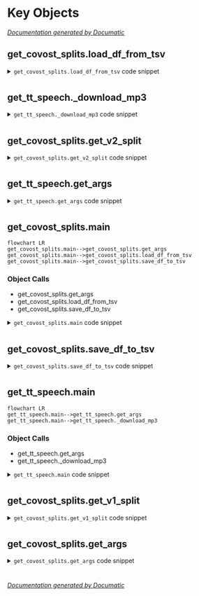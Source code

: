 # Key Objects

[_Documentation generated by Documatic_](https://www.documatic.com)

<!---Documatic-section-get_covost_splits.load_df_from_tsv-start--->
## get_covost_splits.load_df_from_tsv

<!---Documatic-section-load_df_from_tsv-start--->
<!---Documatic-block-get_covost_splits.load_df_from_tsv-start--->
<details>
	<summary><code>get_covost_splits.load_df_from_tsv</code> code snippet</summary>

```python
def load_df_from_tsv(path: Path):
    return pd.read_csv(path, sep='\t', header=0, encoding='utf-8', escapechar='\\', quoting=csv.QUOTE_NONE, na_filter=False)
```
</details>
<!---Documatic-block-get_covost_splits.load_df_from_tsv-end--->
<!---Documatic-section-load_df_from_tsv-end--->

# #
<!---Documatic-section-get_covost_splits.load_df_from_tsv-end--->

<!---Documatic-section-get_tt_speech._download_mp3-start--->
## get_tt_speech._download_mp3

<!---Documatic-section-_download_mp3-start--->
<!---Documatic-block-get_tt_speech._download_mp3-start--->
<details>
	<summary><code>get_tt_speech._download_mp3</code> code snippet</summary>

```python
def _download_mp3(root: str, lang: str, s_id: str, overwrite=False):
    path = op.join(root, f'{s_id}.mp3')
    if not overwrite and op.isfile(path):
        return
    url = f'https://audio.tatoeba.org/sentences/{lang}/{s_id}.mp3'
    try:
        urllib.request.urlretrieve(url, path)
    except Exception as e:
        print(e, url)
        return str(e)
```
</details>
<!---Documatic-block-get_tt_speech._download_mp3-end--->
<!---Documatic-section-_download_mp3-end--->

# #
<!---Documatic-section-get_tt_speech._download_mp3-end--->

<!---Documatic-section-get_covost_splits.get_v2_split-start--->
## get_covost_splits.get_v2_split

<!---Documatic-section-get_v2_split-start--->
<!---Documatic-block-get_covost_splits.get_v2_split-start--->
<details>
	<summary><code>get_covost_splits.get_v2_split</code> code snippet</summary>

```python
def get_v2_split(df: pd.DataFrame, split: str):
    if split == 'train':
        return df[(df['split'] == split) | (df['split'] == f'{split}_covost')]
    else:
        return df[df['split'] == split]
```
</details>
<!---Documatic-block-get_covost_splits.get_v2_split-end--->
<!---Documatic-section-get_v2_split-end--->

# #
<!---Documatic-section-get_covost_splits.get_v2_split-end--->

<!---Documatic-section-get_tt_speech.get_args-start--->
## get_tt_speech.get_args

<!---Documatic-section-get_args-start--->
<!---Documatic-block-get_tt_speech.get_args-start--->
<details>
	<summary><code>get_tt_speech.get_args</code> code snippet</summary>

```python
def get_args():
    parser = argparse.ArgumentParser()
    parser.add_argument('--root', type=str, default='data/tt/mp3', help='root path for MP3 files')
    return parser.parse_args()
```
</details>
<!---Documatic-block-get_tt_speech.get_args-end--->
<!---Documatic-section-get_args-end--->

# #
<!---Documatic-section-get_tt_speech.get_args-end--->

<!---Documatic-section-get_covost_splits.main-start--->
## get_covost_splits.main

<!---Documatic-section-main-start--->
```mermaid
flowchart LR
get_covost_splits.main-->get_covost_splits.get_args
get_covost_splits.main-->get_covost_splits.load_df_from_tsv
get_covost_splits.main-->get_covost_splits.save_df_to_tsv
```

### Object Calls

* get_covost_splits.get_args
* get_covost_splits.load_df_from_tsv
* get_covost_splits.save_df_to_tsv

<!---Documatic-block-get_covost_splits.main-start--->
<details>
	<summary><code>get_covost_splits.main</code> code snippet</summary>

```python
def main():
    args = get_args()
    (ver, src, tgt) = (args.version, args.src_lang, args.tgt_lang)
    assert src != tgt and 'en' in {src, tgt}
    if src == 'en':
        assert tgt in EN_XX_LANGUAGES[ver]
    else:
        assert src in XX_EN_LANGUAGES[ver]
    root = Path(args.root)
    tsv_prefix = TSV_PREFIX[ver]
    cv_tsv = load_df_from_tsv(args.cv_tsv)
    covost_tsv = load_df_from_tsv(root / f'{tsv_prefix}.{src}_{tgt}.tsv')
    df = pd.merge(left=cv_tsv[['path', 'sentence', 'client_id']], right=covost_tsv[['path', 'translation', 'split']], how='inner', on='path')
    for split in SPLITS:
        get_split = {'1': get_v1_split, '2': get_v2_split}.get(ver, None)
        assert get_split is not None
        cur_df = get_split(df, split)
        cur_df = cur_df[['path', 'sentence', 'translation', 'client_id']]
        save_df_to_tsv(cur_df, root / f'{tsv_prefix}.{src}_{tgt}.{split}.tsv')
```
</details>
<!---Documatic-block-get_covost_splits.main-end--->
<!---Documatic-section-main-end--->

# #
<!---Documatic-section-get_covost_splits.main-end--->

<!---Documatic-section-get_covost_splits.save_df_to_tsv-start--->
## get_covost_splits.save_df_to_tsv

<!---Documatic-section-save_df_to_tsv-start--->
<!---Documatic-block-get_covost_splits.save_df_to_tsv-start--->
<details>
	<summary><code>get_covost_splits.save_df_to_tsv</code> code snippet</summary>

```python
def save_df_to_tsv(dataframe, path: Path):
    dataframe.to_csv(path, sep='\t', header=True, index=False, encoding='utf-8', escapechar='\\', quoting=csv.QUOTE_NONE)
```
</details>
<!---Documatic-block-get_covost_splits.save_df_to_tsv-end--->
<!---Documatic-section-save_df_to_tsv-end--->

# #
<!---Documatic-section-get_covost_splits.save_df_to_tsv-end--->

<!---Documatic-section-get_tt_speech.main-start--->
## get_tt_speech.main

<!---Documatic-section-main-start--->
```mermaid
flowchart LR
get_tt_speech.main-->get_tt_speech.get_args
get_tt_speech.main-->get_tt_speech._download_mp3
```

### Object Calls

* get_tt_speech.get_args
* get_tt_speech._download_mp3

<!---Documatic-block-get_tt_speech.main-start--->
<details>
	<summary><code>get_tt_speech.main</code> code snippet</summary>

```python
def main():
    args = get_args()
    if not op.isdir(args.root):
        os.makedirs(args.root)
    for lang in LANG_CODE_2_TO_3:
        print(f'Downloading {lang} speeches...')
        lang_3 = LANG_CODE_2_TO_3[lang]
        with open(f'data/tt/tatoeba20191004.s2t.{lang}_en.tsv') as f:
            next(f)
            ids = [r.strip().split('\t')[0] for r in f]
        for i in tqdm(ids):
            _download_mp3(args.root, lang_3, i)
```
</details>
<!---Documatic-block-get_tt_speech.main-end--->
<!---Documatic-section-main-end--->

# #
<!---Documatic-section-get_tt_speech.main-end--->

<!---Documatic-section-get_covost_splits.get_v1_split-start--->
## get_covost_splits.get_v1_split

<!---Documatic-section-get_v1_split-start--->
<!---Documatic-block-get_covost_splits.get_v1_split-start--->
<details>
	<summary><code>get_covost_splits.get_v1_split</code> code snippet</summary>

```python
def get_v1_split(df: pd.DataFrame, split: str):
    return df[(df['split'] == split) | (df['split'] == f'{split}_covost')]
```
</details>
<!---Documatic-block-get_covost_splits.get_v1_split-end--->
<!---Documatic-section-get_v1_split-end--->

# #
<!---Documatic-section-get_covost_splits.get_v1_split-end--->

<!---Documatic-section-get_covost_splits.get_args-start--->
## get_covost_splits.get_args

<!---Documatic-section-get_args-start--->
<!---Documatic-block-get_covost_splits.get_args-start--->
<details>
	<summary><code>get_covost_splits.get_args</code> code snippet</summary>

```python
def get_args():
    parser = argparse.ArgumentParser()
    parser.add_argument('--version', '-v', type=str, choices=['1', '2'], required=True, help='CoVoST version')
    parser.add_argument('--src-lang', '-s', type=str, required=True, help='source language code')
    parser.add_argument('--tgt-lang', '-t', type=str, required=True, help='target language code')
    parser.add_argument('--root', '-d', type=str, required=True, help='root path to translation TSV and output TSVs')
    parser.add_argument('--cv-tsv', type=str, required=True, help='path to validated.tsv from Common Voice')
    return parser.parse_args()
```
</details>
<!---Documatic-block-get_covost_splits.get_args-end--->
<!---Documatic-section-get_args-end--->

# #
<!---Documatic-section-get_covost_splits.get_args-end--->

[_Documentation generated by Documatic_](https://www.documatic.com)